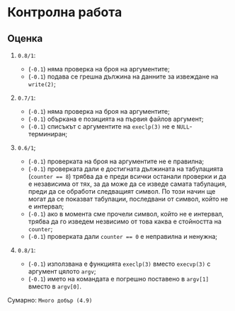 # Контролна работа

## Оценка

1. `0.8/1`:
    * (`-0.1`) няма проверка на броя на аргументите;
    * (`-0.1`) подава се грешна дължина на данните за извеждане на `write(2)`;

2. `0.7/1`:
    * (`-0.1`) няма проверка на броя на аргументите;
    * (`-0.1`) объркана е позицията на първия файлов аргумент;
    * (`-0.1`) списъкът с аргументите на `execlp(3)` не е `NULL`-терминиран;

3. `0.6/1`;
    * (`-0.1`) проверката на броя на аргументите не е правилна;
    * (`-0.1`) проверката дали е достигната дължината на табулацията (`counter == 8`) трябва да е преди всички останали проверки и да е независима от тях, за да може да се изведе самата табулация, преди да се обработи следващият символ.  По този начин ще могат да се показват табулации, последвани от символ, който не е интервал;
    * (`-0.1`) ако в момента сме прочели символ, който не е интервал, трябва да го изведем незвисимо от това каква е стойността на `counter`; 
    * (`-0.1`) проверката дали `counter == 0` е неправилна и ненужна;

4. `0.8/1`:
    * (`-0.1`) използвана е функцията `execlp(3)` вместо `execvp(3)` с аргумент цялото `argv`;
    * (`-0.1`) името на командата е погрешно поставено в `argv[1]` вместо в `argv[0]`.

Сумарно: `Много добър (4.9)`